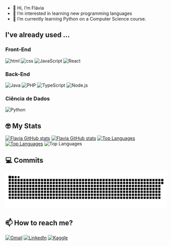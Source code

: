 - 👋 Hi, I’m Flávia
- 👀 I’m interested in learning new programming languages
- 🌱 I’m currently learning Python on a Computer Science course. 

## I've already used ...

<div>
  <h3>Front-End</h3>
  <img src="https://img.shields.io/badge/HTML5-E34F26?style=for-the-badge&logo=html5&logoColor=white" alt=html>
  <img src="https://img.shields.io/badge/CSS3-1572B6?style=for-the-badge&logo=css3&logoColor=white" alt=css >
  <img src="https://img.shields.io/badge/JavaScript-F7DF1E?style=for-the-badge&logo=javascript&logoColor=black" alt="JavaScript" height="30px">
  <img src="https://img.shields.io/badge/React-20232A?style=for-the-badge&logo=react&logoColor=61DAFB" alt="React" height="30px">
</div>
<div>
   <h3>Back-End</h3>
   <img src="https://img.shields.io/badge/Java-F80000?style=for-the-badge&logo=coffeescript&logoColor=white" alt="Java" height="30px">
   <img src="https://img.shields.io/badge/Php-7F3788?style=for-the-badge&logo=php&logoColor=white" alt="PHP" height="30px">
   <img src="https://img.shields.io/badge/TypeScript-007ACC?style=for-the-badge&logo=typescript&logoColor=white" alt="TypeScript" height="30px">
   <img src="https://img.shields.io/badge/Node.js-009000?style=for-the-badge&logo=node.js&logoColor=white" alt="Node.js" height="30px">
</div>
<div>
  <h3>Ciência de Dados</h3>
  <img src="https://img.shields.io/badge/Python-FFD43B?style=for-the-badge&logo=python&logoColor=blue" alt="Python" height="30px">
</div>


## 🤓 My Stats

[![Flavia GitHub stats](https://github-readme-stats.vercel.app/api?username=Flavia-20&theme=github_light)](https://github.com/Flavia-20#gh-light-mode-only)
[![Flavia GitHub stats](https://github-readme-stats.vercel.app/api?username=Flavia-20&theme=github_dark)](https://github.com/Flavia-20#gh-dark-mode-only)
[![Top Languages](https://github-readme-stats.vercel.app/api/top-langs/?username=Flavia-20&layout=compact&langs_count=8&theme=github_light)](https://github.com/Flavia-20#gh-light-mode-only)
[![Top Languages](https://github-readme-stats.vercel.app/api/top-langs/?username=Flavia-20&layout=compact&langs_count=8&theme=github_dark)](https://github.com/Flavia-20#gh-dark-mode-only)
![Top Languages](https://github-readme-streak-stats.herokuapp.com/?user=Flavia-20&theme=onedark)

## 💻 Commits 
![Snake animation](https://raw.githubusercontent.com/Flavia-20/Flavia-20/output/github-contribution-grid-snake-dark.svg)

## 📫 How to reach me? 
[![Gmail](https://img.shields.io/badge/Gmail-EA4335?logo=gmail&logoColor=fff&style=for-the-badge)](flaviamvbispo@gmail.com)
[![LinkedIn](https://img.shields.io/badge/LinkedIn-0A66C2?logo=linkedin&logoColor=fff&style=for-the-badge)](https://www.linkedin.com/in/fl%C3%A1via-monique-bispo-vieira-51b890278/)
[![Kaggle](https://img.shields.io/badge/Kaggle-0A66C2?logo=kaggle&logoColor=fff&style=for-the-badge)](https://www.kaggle.com/flaviamonique)

